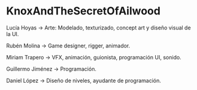 # KnoxAndTheSecretOfAilwood

Lucía Hoyas -> Arte: Modelado, texturizado, concept art y diseño visual de la UI.

Rubén Molina -> Game designer, rigger, animador.

Miriam Trapero -> VFX, animación, guionista, programación UI, sonido.

Guillermo Jiménez -> Programación.

Daniel López -> Diseño de niveles, ayudante de programación.

